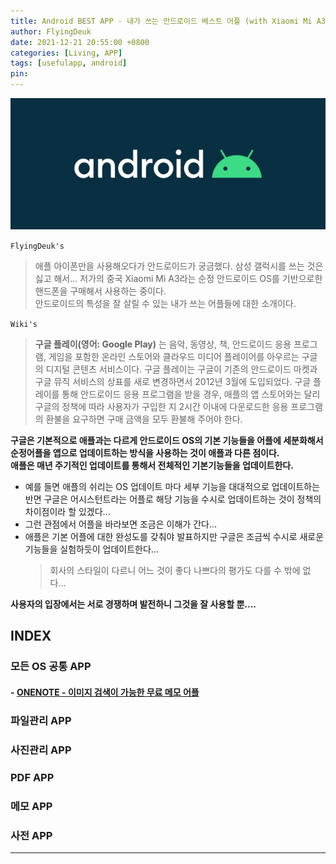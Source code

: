 ```yaml
---
title: Android BEST APP - 내가 쓰는 안드로이드 베스트 어플 (with Xiaomi Mi A3)
author: FlyingDeuk
date: 2021-12-21 20:55:00 +0800
categories: [Living, APP]
tags: [usefulapp, android]
pin:
---
```


![chrome](/img/living/android/android.jpg)

`FlyingDeuk's`
> 애플 아이폰만을 사용해오다가 안드로이드가 궁금했다. 삼성 갤럭시를 쓰는 것은 싫고 해서... 저가의 중국 Xiaomi Mi A3라는 순정 안드로이드 OS를 기반으로한 핸드폰을 구매해서 사용하는 중이다. <br>
안드로이드의 특성을 잘 살릴 수 있는 내가 쓰는 어플들에 대한 소개이다.

`Wiki's`
>**구글 플레이(영어: Google Play)** 는 음악, 동영상, 책, 안드로이드 응용 프로그램, 게임을 포함한 온라인 스토어와 클라우드 미디어 플레이어를 아우르는 구글의 디지털 콘텐츠 서비스이다. 구글 플레이는 구글이 기존의 안드로이드 마켓과 구글 뮤직 서비스의 상표를 새로 변경하면서 2012년 3월에 도입되었다. 구글 플레이를 통해 안드로이드 응용 프로그램을 받을 경우, 애플의 앱 스토어와는 달리 구글의 정책에 따라 사용자가 구입한 지 2시간 이내에 다운로드한 응용 프로그램의 환불을 요구하면 구매 금액을 모두 환불해 주어야 한다.

**구글은 기본적으로 애플과는 다르게 안드로이드 OS의 기본 기능들을 어플에 세분화해서 순정어플을 앱으로 업데이트하는 방식을 사용하는 것이 애플과 다른 점이다.** <br>
**애플은 매년 주기적인 업데이트를 통해서 전체적인 기본기능들을 업데이트한다.** <br>
- 예를 들면 애플의 쉬리는 OS 업데이트 마다 세부 기능을 대대적으로 업데이트하는 반면 구글은 어시스턴트라는 어플로 해당 기능을 수시로 업데이트하는 것이 정책의 차이점이라 할 있겠다...
- 그런 관점에서 어플을 바라보면 조금은 이해가 간다...
- 애플은 기본 어플에 대한 완성도를 갖춰야 발표하지만 구글은 조금씩 수시로 새로운 기능들을 실험하듯이 업데이트한다...
  > 회사의 스타일이 다르니 어느 것이 좋다 나쁘다의 평가도 다를 수 밖에 없다...

**사용자의 입장에서는 서로 경쟁하며 발전하니 그것을 잘 사용할 뿐....**

## INDEX

### 모든 OS 공통 APP
#### - [ONENOTE - 이미지 검색이 가능한 무료 메모 어플](/posts/onenote/)

### 파일관리 APP

### 사진관리 APP

### PDF APP

### 메모 APP

### 사전 APP

----
